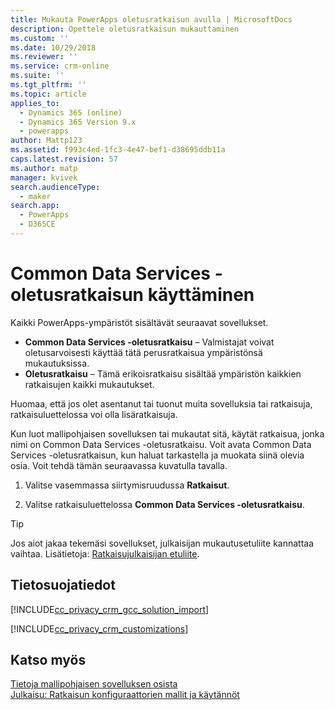 ```yaml
---
title: Mukauta PowerApps oletusratkaisun avulla | MicrosoftDocs
description: Opettele oletusratkaisun mukauttaminen
ms.custom: ''
ms.date: 10/29/2018
ms.reviewer: ''
ms.service: crm-online
ms.suite: ''
ms.tgt_pltfrm: ''
ms.topic: article
applies_to:
  - Dynamics 365 (online)
  - Dynamics 365 Version 9.x
  - powerapps
author: Mattp123
ms.assetid: f993c4ed-1fc3-4e47-bef1-d38695ddb11a
caps.latest.revision: 57
ms.author: matp
manager: kvivek
search.audienceType:
  - maker
search.app:
  - PowerApps
  - D365CE
---
```


# <a name="use-the-common-data-services-default-solution"></a>Common Data Services -oletusratkaisun käyttäminen  
  
 Kaikki PowerApps-ympäristöt sisältävät seuraavat sovellukset.
-   **Common Data Services -oletusratkaisu** – Valmistajat voivat oletusarvoisesti käyttää tätä perusratkaisua ympäristönsä mukautuksissa.
-   **Oletusratkaisu** – Tämä erikoisratkaisu sisältää ympäristön kaikkien ratkaisujen kaikki mukautukset. 
<!-- **Base Custom Controls Core** - This solution includes a core set of controls. Controls are used in user interface elements, such as fields, lists, and views. -->

Huomaa, että jos olet asentanut tai tuonut muita sovelluksia tai ratkaisuja, ratkaisuluettelossa voi olla lisäratkaisuja. 

Kun luot mallipohjaisen sovelluksen tai mukautat sitä, käytät ratkaisua, jonka nimi on Common Data Services -oletusratkaisu. Voit avata Common Data Services -oletusratkaisun, kun haluat tarkastella ja muokata siinä olevia osia. Voit tehdä tämän seuraavassa kuvatulla tavalla.
 
1.  Valitse vasemmassa siirtymisruudussa **Ratkaisut**.

2.  Valitse ratkaisuluettelossa **Common Data Services -oletusratkaisu**.
  
> [!TIP]
>  Jos aiot jakaa tekemäsi sovellukset, julkaisijan mukautusetuliite kannattaa vaihtaa. Lisätietoja: [Ratkaisujulkaisijan etuliite](change-solution-publisher-prefix.md).  
  
<a name="BKMK_PrivacyNotice"></a>   

## <a name="privacy-notices"></a>Tietosuojatiedot  
 [!INCLUDE[cc_privacy_crm_gcc_solution_import](../../includes/cc-privacy-crm-gcc-solution-import.md)]  
  
 [!INCLUDE[cc_privacy_crm_customizations](../../includes/cc-privacy-crm-customizations.md)]  
  
## <a name="see-also"></a>Katso myös  
[Tietoja mallipohjaisen sovelluksen osista](../model-driven-apps/model-driven-app-components.md)
 <br/>
 [Julkaisu: Ratkaisun konfiguraattorien mallit ja käytännöt](http://go.microsoft.com/fwlink/p/?LinkID=533946)
